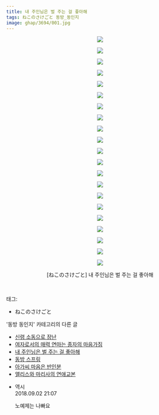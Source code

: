 ```yaml
---
title: 내 주인님은 벌 주는 걸 좋아해
tags: ねこのさけごと 동방_동인지
image: ghap/3694/001.jpg
---
```

<div class="article">
<p style="text-align: center; clear: none; float: none;"><img src="{{ site.nasurl }}/ghap/3694/001.jpg"/></p>
<p style="text-align: center; clear: none; float: none;"><img src="{{ site.nasurl }}/ghap/3694/002.jpg"/></p>
<p style="text-align: center; clear: none; float: none;"><img src="{{ site.nasurl }}/ghap/3694/003.jpg"/></p>
<p style="text-align: center; clear: none; float: none;"><img src="{{ site.nasurl }}/ghap/3694/004.jpg"/></p>
<p style="text-align: center; clear: none; float: none;"><img src="{{ site.nasurl }}/ghap/3694/005.jpg"/></p>
<p style="text-align: center; clear: none; float: none;"><img src="{{ site.nasurl }}/ghap/3694/006.jpg"/></p>
<p style="text-align: center; clear: none; float: none;"><img src="{{ site.nasurl }}/ghap/3694/007.jpg"/></p>
<p style="text-align: center; clear: none; float: none;"><img src="{{ site.nasurl }}/ghap/3694/008.jpg"/></p>
<p style="text-align: center; clear: none; float: none;"><img src="{{ site.nasurl }}/ghap/3694/009.jpg"/></p>
<p style="text-align: center; clear: none; float: none;"><img src="{{ site.nasurl }}/ghap/3694/010.jpg"/></p>
<p style="text-align: center; clear: none; float: none;"><img src="{{ site.nasurl }}/ghap/3694/011.jpg"/></p>
<p style="text-align: center; clear: none; float: none;"><img src="{{ site.nasurl }}/ghap/3694/012.jpg"/></p>
<p style="text-align: center; clear: none; float: none;"><img src="{{ site.nasurl }}/ghap/3694/013.jpg"/></p>
<p style="text-align: center; clear: none; float: none;"><img src="{{ site.nasurl }}/ghap/3694/014.jpg"/></p>
<p style="text-align: center; clear: none; float: none;"><img src="{{ site.nasurl }}/ghap/3694/015.jpg"/></p>
<p style="text-align: center; clear: none; float: none;"><img src="{{ site.nasurl }}/ghap/3694/016.jpg"/></p>
<p style="text-align: center; clear: none; float: none;"><img src="{{ site.nasurl }}/ghap/3694/017.jpg"/></p>
<p style="text-align: center; clear: none; float: none;"><img src="{{ site.nasurl }}/ghap/3694/018.jpg"/></p>
<p style="text-align: center; clear: none; float: none;"><img src="{{ site.nasurl }}/ghap/3694/019.jpg"/></p>
<p style="text-align: center; clear: none; float: none;"><img src="{{ site.nasurl }}/ghap/3694/020.jpg"/></p>
<p style="text-align: center; clear: none; float: none;"><img src="{{ site.nasurl }}/ghap/3694/021.jpg"/></p>
<p style="text-align: center; clear: none; float: none;">[ねこのさけごと] 내 주인님은 벌 주는 걸 좋아해</p>
<p><br/></p>
</div><div class="tagTrail">
<p>태그: </p>
<ul>
<li>ねこのさけごと</li>
</ul>
</div><div class="another">
<p>'동방 동인지' 카테고리의 다른 글</p>
<ul>
<li><a href="/2017-09-13-ghap_3696">신령 소동으로 장난</a></li>
<li><a href="/2017-09-13-ghap_3695">여자로서의 매력 연마는 종자의 마음가짐</a></li>
<li><a href="/2017-09-13-ghap_3694">내 주인님은 벌 주는 걸 좋아해</a></li>
<li><a href="/2017-09-13-ghap_3693">동방 스프링</a></li>
<li><a href="/2017-09-13-ghap_3692">아가씨 마음은 반인분</a></li>
<li><a href="/2017-09-13-ghap_3691">앨리스와 마리사의 연애교본</a></li>
</ul>
</div><div class="cb_module cb_fluid">
<div class="cb_wrt cb_profile">
<div class="comment">
<ul>
<li class="cb_thumb_off" id="comment15324691">
<div class="cb_comment_area">
<div class="cb_info_area">
<div class="cb_section">
<span class="cb_nick_name">역시</span>
</div>
<div class="cb_section">
<span class="cb_date">2018.09.02 21:07 </span>
</div>
</div>
<div class="cb_dsc_comment">
<p class="cb_dsc">
											노예제는 나빠요
										</p>
</div>
</div></li>
</ul>
</div>
</div><!-- commentList close -->
</div>